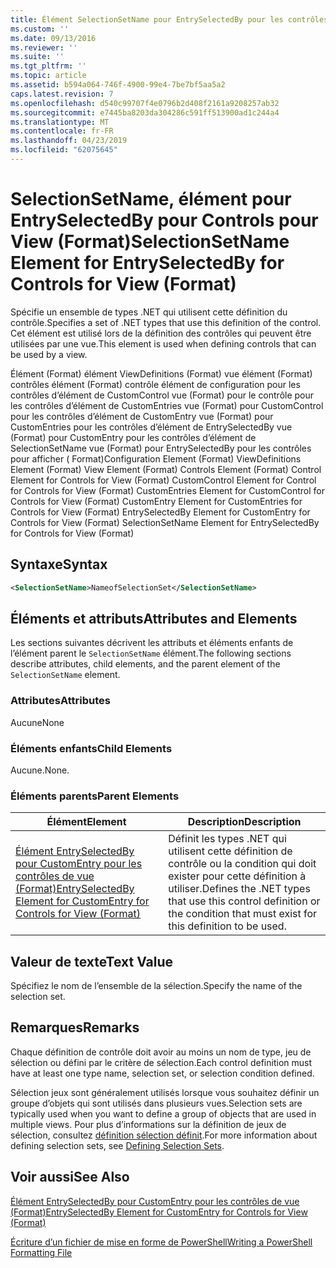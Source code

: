 ```yaml
---
title: Élément SelectionSetName pour EntrySelectedBy pour les contrôles de vue (Format) | Microsoft Docs
ms.custom: ''
ms.date: 09/13/2016
ms.reviewer: ''
ms.suite: ''
ms.tgt_pltfrm: ''
ms.topic: article
ms.assetid: b594a064-746f-4900-99e4-7be7bf5aa5a2
caps.latest.revision: 7
ms.openlocfilehash: d540c99707f4e0796b2d408f2161a9208257ab32
ms.sourcegitcommit: e7445ba8203da304286c591ff513900ad1c244a4
ms.translationtype: MT
ms.contentlocale: fr-FR
ms.lasthandoff: 04/23/2019
ms.locfileid: "62075645"
---
```

# <a name="selectionsetname-element-for-entryselectedby-for-controls-for-view-format"></a><span data-ttu-id="c7cae-102">SelectionSetName, élément pour EntrySelectedBy pour Controls pour View (Format)</span><span class="sxs-lookup"><span data-stu-id="c7cae-102">SelectionSetName Element for EntrySelectedBy for Controls for View (Format)</span></span>

<span data-ttu-id="c7cae-103">Spécifie un ensemble de types .NET qui utilisent cette définition du contrôle.</span><span class="sxs-lookup"><span data-stu-id="c7cae-103">Specifies a set of .NET types that use this definition of the control.</span></span> <span data-ttu-id="c7cae-104">Cet élément est utilisé lors de la définition des contrôles qui peuvent être utilisées par une vue.</span><span class="sxs-lookup"><span data-stu-id="c7cae-104">This element is used when defining controls that can be used by a view.</span></span>

<span data-ttu-id="c7cae-105">Élément (Format) élément ViewDefinitions (Format) vue élément (Format) contrôles élément (Format) contrôle élément de configuration pour les contrôles d’élément de CustomControl vue (Format) pour le contrôle pour les contrôles d’élément de CustomEntries vue (Format) pour CustomControl pour les contrôles d’élément de CustomEntry vue (Format) pour CustomEntries pour les contrôles d’élément de EntrySelectedBy vue (Format) pour CustomEntry pour les contrôles d’élément de SelectionSetName vue (Format) pour EntrySelectedBy pour les contrôles pour afficher ( Format)</span><span class="sxs-lookup"><span data-stu-id="c7cae-105">Configuration Element (Format) ViewDefinitions Element (Format) View Element (Format) Controls Element (Format) Control Element for Controls for View (Format) CustomControl Element for Control for Controls for View (Format) CustomEntries Element for CustomControl for Controls for View (Format) CustomEntry Element for CustomEntries for Controls for View (Format) EntrySelectedBy Element for CustomEntry for Controls for View (Format) SelectionSetName Element for EntrySelectedBy for Controls for View (Format)</span></span>

## <a name="syntax"></a><span data-ttu-id="c7cae-106">Syntaxe</span><span class="sxs-lookup"><span data-stu-id="c7cae-106">Syntax</span></span>

```xml
<SelectionSetName>NameofSelectionSet</SelectionSetName>

```

## <a name="attributes-and-elements"></a><span data-ttu-id="c7cae-107">Éléments et attributs</span><span class="sxs-lookup"><span data-stu-id="c7cae-107">Attributes and Elements</span></span>

<span data-ttu-id="c7cae-108">Les sections suivantes décrivent les attributs et éléments enfants de l’élément parent le `SelectionSetName` élément.</span><span class="sxs-lookup"><span data-stu-id="c7cae-108">The following sections describe attributes, child elements, and the parent element of the `SelectionSetName` element.</span></span>

### <a name="attributes"></a><span data-ttu-id="c7cae-109">Attributes</span><span class="sxs-lookup"><span data-stu-id="c7cae-109">Attributes</span></span>

<span data-ttu-id="c7cae-110">Aucune</span><span class="sxs-lookup"><span data-stu-id="c7cae-110">None</span></span>

### <a name="child-elements"></a><span data-ttu-id="c7cae-111">Éléments enfants</span><span class="sxs-lookup"><span data-stu-id="c7cae-111">Child Elements</span></span>

<span data-ttu-id="c7cae-112">Aucune.</span><span class="sxs-lookup"><span data-stu-id="c7cae-112">None.</span></span>

### <a name="parent-elements"></a><span data-ttu-id="c7cae-113">Éléments parents</span><span class="sxs-lookup"><span data-stu-id="c7cae-113">Parent Elements</span></span>

|<span data-ttu-id="c7cae-114">Élément</span><span class="sxs-lookup"><span data-stu-id="c7cae-114">Element</span></span>|<span data-ttu-id="c7cae-115">Description</span><span class="sxs-lookup"><span data-stu-id="c7cae-115">Description</span></span>|
|-------------|-----------------|
|[<span data-ttu-id="c7cae-116">Élément EntrySelectedBy pour CustomEntry pour les contrôles de vue (Format)</span><span class="sxs-lookup"><span data-stu-id="c7cae-116">EntrySelectedBy Element for CustomEntry for Controls for View (Format)</span></span>](./entryselectedby-element-for-customentry-for-controls-for-view-format.md)|<span data-ttu-id="c7cae-117">Définit les types .NET qui utilisent cette définition de contrôle ou la condition qui doit exister pour cette définition à utiliser.</span><span class="sxs-lookup"><span data-stu-id="c7cae-117">Defines the .NET types that use this control definition or the condition that must exist for this definition to be used.</span></span>|

## <a name="text-value"></a><span data-ttu-id="c7cae-118">Valeur de texte</span><span class="sxs-lookup"><span data-stu-id="c7cae-118">Text Value</span></span>

<span data-ttu-id="c7cae-119">Spécifiez le nom de l’ensemble de la sélection.</span><span class="sxs-lookup"><span data-stu-id="c7cae-119">Specify the name of the selection set.</span></span>

## <a name="remarks"></a><span data-ttu-id="c7cae-120">Remarques</span><span class="sxs-lookup"><span data-stu-id="c7cae-120">Remarks</span></span>

<span data-ttu-id="c7cae-121">Chaque définition de contrôle doit avoir au moins un nom de type, jeu de sélection ou défini par le critère de sélection.</span><span class="sxs-lookup"><span data-stu-id="c7cae-121">Each control definition must have at least one type name, selection set, or selection condition defined.</span></span>

<span data-ttu-id="c7cae-122">Sélection jeux sont généralement utilisés lorsque vous souhaitez définir un groupe d’objets qui sont utilisés dans plusieurs vues.</span><span class="sxs-lookup"><span data-stu-id="c7cae-122">Selection sets are typically used when you want to define a group of objects that are used in multiple views.</span></span> <span data-ttu-id="c7cae-123">Pour plus d’informations sur la définition de jeux de sélection, consultez [définition sélection définit](./defining-selection-sets.md).</span><span class="sxs-lookup"><span data-stu-id="c7cae-123">For more information about defining selection sets, see [Defining Selection Sets](./defining-selection-sets.md).</span></span>

## <a name="see-also"></a><span data-ttu-id="c7cae-124">Voir aussi</span><span class="sxs-lookup"><span data-stu-id="c7cae-124">See Also</span></span>

[<span data-ttu-id="c7cae-125">Élément EntrySelectedBy pour CustomEntry pour les contrôles de vue (Format)</span><span class="sxs-lookup"><span data-stu-id="c7cae-125">EntrySelectedBy Element for CustomEntry for Controls for View (Format)</span></span>](./entryselectedby-element-for-customentry-for-controls-for-view-format.md)

[<span data-ttu-id="c7cae-126">Écriture d’un fichier de mise en forme de PowerShell</span><span class="sxs-lookup"><span data-stu-id="c7cae-126">Writing a PowerShell Formatting File</span></span>](./writing-a-powershell-formatting-file.md)
